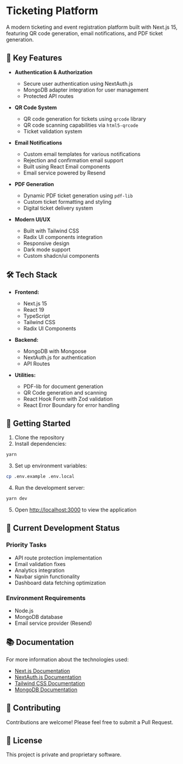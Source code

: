 # Ticketing Platform

A modern ticketing and event registration platform built with Next.js 15, featuring QR code generation, email notifications, and PDF ticket generation.

## 🚀 Key Features

- **Authentication & Authorization**
  - Secure user authentication using NextAuth.js
  - MongoDB adapter integration for user management
  - Protected API routes

- **QR Code System**
  - QR code generation for tickets using `qrcode` library
  - QR code scanning capabilities via `html5-qrcode`
  - Ticket validation system

- **Email Notifications**
  - Custom email templates for various notifications
  - Rejection and confirmation email support
  - Built using React Email components
  - Email service powered by Resend

- **PDF Generation**
  - Dynamic PDF ticket generation using `pdf-lib`
  - Custom ticket formatting and styling
  - Digital ticket delivery system

- **Modern UI/UX**
  - Built with Tailwind CSS
  - Radix UI components integration
  - Responsive design
  - Dark mode support
  - Custom shadcn/ui components

## 🛠️ Tech Stack

- **Frontend:**
  - Next.js 15
  - React 19
  - TypeScript
  - Tailwind CSS
  - Radix UI Components

- **Backend:**
  - MongoDB with Mongoose
  - NextAuth.js for authentication
  - API Routes

- **Utilities:**
  - PDF-lib for document generation
  - QR Code generation and scanning
  - React Hook Form with Zod validation
  - React Error Boundary for error handling

## 🚦 Getting Started

1. Clone the repository
2. Install dependencies:

```bash
yarn
```

3. Set up environment variables:
```bash
cp .env.example .env.local
```

4. Run the development server:
```bash
yarn dev
```

5. Open [http://localhost:3000](http://localhost:3000) to view the application

## 📝 Current Development Status

### Priority Tasks
- API route protection implementation
- Email validation fixes
- Analytics integration
- Navbar signin functionality
- Dashboard data fetching optimization

### Environment Requirements
- Node.js
- MongoDB database
- Email service provider (Resend)

## 📚 Documentation

For more information about the technologies used:

- [Next.js Documentation](https://nextjs.org/docs)
- [NextAuth.js Documentation](https://next-auth.js.org/)
- [Tailwind CSS Documentation](https://tailwindcss.com/docs)
- [MongoDB Documentation](https://docs.mongodb.com/)

## 🤝 Contributing

Contributions are welcome! Please feel free to submit a Pull Request.

## 📄 License

This project is private and proprietary software.
